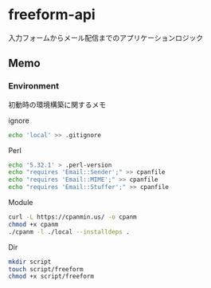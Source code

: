 # freeform-api

入力フォームからメール配信までのアプリケーションロジック

## Memo

### Environment

初動時の環境構築に関するメモ

ignore

```zsh
echo 'local' >> .gitignore
```

Perl

```zsh
echo '5.32.1' > .perl-version
echo "requires 'Email::Sender';" >> cpanfile
echo "requires 'Email::MIME';" >> cpanfile
echo "requires 'Email::Stuffer';" >> cpanfile
```

Module

```zsh
curl -L https://cpanmin.us/ -o cpanm
chmod +x cpanm
./cpanm -l ./local --installdeps .
```

Dir

```zsh
mkdir script
touch script/freeform
chmod +x script/freeform
```
